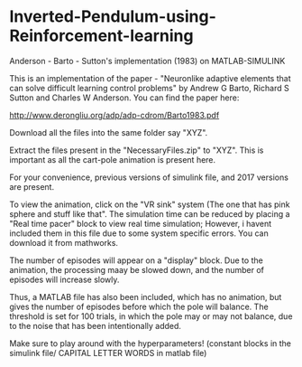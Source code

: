 # Inverted-Pendulum-using-Reinforcement-learning
Anderson - Barto - Sutton's implementation (1983) on MATLAB-SIMULINK 

This is an implementation of the paper - "Neuronlike adaptive elements that can solve difficult learning control problems" by Andrew G Barto, Richard S Sutton and Charles W Anderson. You can find the paper here:

http://www.derongliu.org/adp/adp-cdrom/Barto1983.pdf


Download all the files into the same folder say "XYZ".

Extract the files present in the "NecessaryFiles.zip" to "XYZ". This is important as all the cart-pole animation is present here.

For your convenience, previous versions of simulink file, and 2017 versions are present.

To view the animation, click on the "VR sink" system (The one that has pink sphere and stuff like that".
The simulation time can be reduced by placing a "Real time pacer" block to view real time simulation; However, i havent included them in this file due to some system specific errors. You can download it from mathworks.

The number of episodes will appear on a "display" block. Due to the animation, the processing maay be slowed down, and the number of episodes will increase slowly.

Thus, a MATLAB file has also been included, which has no animation, but gives the number of episodes before which the pole will balance. The threshold is set for 100 trials, in which the pole may or may not balance, due to the noise that has been intentionally added.

Make sure to play around with the hyperparameters! (constant blocks in the simulink file/ CAPITAL LETTER WORDS in matlab file)
